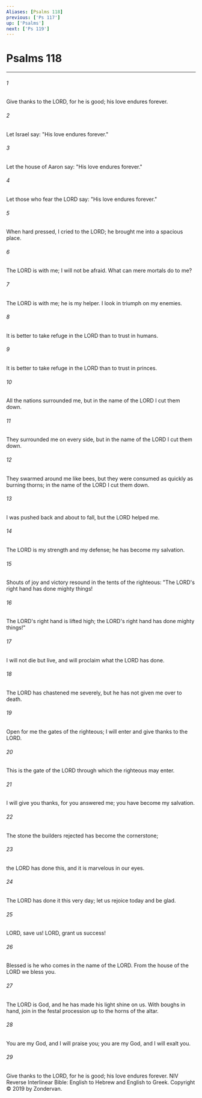 ```yaml
---
Aliases: [Psalms 118]
previous: ['Ps 117']
up: ['Psalms']
next: ['Ps 119']
---
```

# Psalms 118

***


###### 1 
Give thanks to the LORD, for he is good; his love endures forever. 

###### 2 
Let Israel say: "His love endures forever." 

###### 3 
Let the house of Aaron say: "His love endures forever." 

###### 4 
Let those who fear the LORD say: "His love endures forever." 

###### 5 
When hard pressed, I cried to the LORD; he brought me into a spacious place. 

###### 6 
The LORD is with me; I will not be afraid. What can mere mortals do to me? 

###### 7 
The LORD is with me; he is my helper. I look in triumph on my enemies. 

###### 8 
It is better to take refuge in the LORD than to trust in humans. 

###### 9 
It is better to take refuge in the LORD than to trust in princes. 

###### 10 
All the nations surrounded me, but in the name of the LORD I cut them down. 

###### 11 
They surrounded me on every side, but in the name of the LORD I cut them down. 

###### 12 
They swarmed around me like bees, but they were consumed as quickly as burning thorns; in the name of the LORD I cut them down. 

###### 13 
I was pushed back and about to fall, but the LORD helped me. 

###### 14 
The LORD is my strength and my defense; he has become my salvation. 

###### 15 
Shouts of joy and victory resound in the tents of the righteous: "The LORD's right hand has done mighty things! 

###### 16 
The LORD's right hand is lifted high; the LORD's right hand has done mighty things!" 

###### 17 
I will not die but live, and will proclaim what the LORD has done. 

###### 18 
The LORD has chastened me severely, but he has not given me over to death. 

###### 19 
Open for me the gates of the righteous; I will enter and give thanks to the LORD. 

###### 20 
This is the gate of the LORD through which the righteous may enter. 

###### 21 
I will give you thanks, for you answered me; you have become my salvation. 

###### 22 
The stone the builders rejected has become the cornerstone; 

###### 23 
the LORD has done this, and it is marvelous in our eyes. 

###### 24 
The LORD has done it this very day; let us rejoice today and be glad. 

###### 25 
LORD, save us! LORD, grant us success! 

###### 26 
Blessed is he who comes in the name of the LORD. From the house of the LORD we bless you. 

###### 27 
The LORD is God, and he has made his light shine on us. With boughs in hand, join in the festal procession up to the horns of the altar. 

###### 28 
You are my God, and I will praise you; you are my God, and I will exalt you. 

###### 29 
Give thanks to the LORD, for he is good; his love endures forever. NIV Reverse Interlinear Bible: English to Hebrew and English to Greek. Copyright © 2019 by Zondervan.
